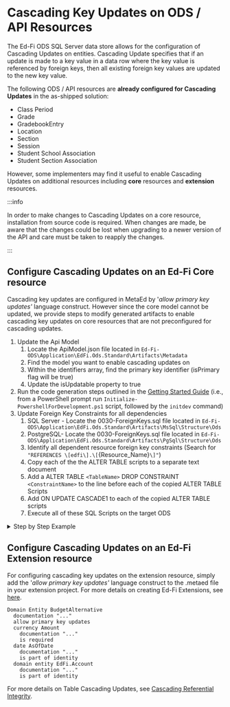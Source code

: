 # Cascading Key Updates on ODS / API Resources

The Ed-Fi ODS SQL Server data store allows for the configuration of Cascading
Updates on entities. Cascading Update specifies that if an update is made to a
key value in a data row where the key value is referenced by foreign keys, then
all existing foreign key values are updated to the new key value.

The following ODS / API resources are **already configured for Cascading
Updates** in the as-shipped solution:

* Class Period
* Grade
* GradebookEntry
* Location
* Section
* Session
* Student School Association
* Student Section Association

However, some implementers may find it useful to enable Cascading Updates on
additional resources including **core** resources and **extension** resources.

:::info

In order to make changes to Cascading Updates on a core resource, installation
from source code is required. When changes are made, be aware that the changes
could be lost when upgrading to a newer version of the API and care must be
taken to reapply the changes.

:::

## Configure Cascading Updates on an Ed-Fi Core resource

Cascading key updates are configured in MetaEd by '_allow primary key updates'_
language construct. However since the core model cannot be updated, we provide
steps to modify generated artifacts to enable cascading key updates on core
resources that are not preconfigured for cascading updates.  

1. Update the Api Model
    1. Locate the ApiModel.json file located in
       `Ed-Fi-ODS\Application\EdFi.Ods.Standard\Artifacts\Metadata`
    2. Find the model you want to enable cascading updates on
    3. Within the identifiers array, find the primary key identifier (isPrimary
        flag will be true)
    4. Update the isUpdatable property to true
2. Run the code generation steps outlined in the [Getting Started
    Guide](../getting-started) (i.e., from a PowerShell prompt
    run `Initialize-PowershellForDevelopment.ps1` script, followed by
    the `initdev` command)
3. Update Foreign Key Constraints for all dependencies
    1. SQL Server - Locate the 0030-ForeignKeys.sql file located in
       `Ed-Fi-ODS\Application\EdFi.Ods.Standard\Artifacts\MsSql\Structure\Ods`
    2. PostgreSQL- Locate the 0030-ForeignKeys.sql file located in
       `Ed-Fi-ODS\Application\EdFi.Ods.Standard\Artifacts\PgSql\Structure\Ods`
    3. Identify all dependent resource foreign key constraints (Search for
        `"REFERENCES \[edfi\].\[`{Resource_Name}`\]"`)
    4. Copy each of the the ALTER TABLE scripts to a separate text document
    5. Add a ALTER TABLE `<TableName>` DROP CONSTRAINT `<ConstraintName>` to the
        line before each of the copied ALTER TABLE Scripts
    6. Add ON UPDATE CASCADE1 to each of the copied ALTER TABLE scripts
    7. Execute all of these SQL Scripts on the target ODS

<details>
<summary>Step by Step Example</summary>

Here is an example scenario to demonstrate the steps needed to update a Core
resource. We will use the Account core resource as an example of a resource to
enable cascading updates on. Note that the default behavior of the Account
resource is not configured for cascading natural key updates via the PUT method,
as shown in the Open API specification (SwaggerUI):

> "Additionally, this API resource is not configured for cascading natural key
> updates. Natural key values for this resource cannot be changed using PUT
> operation and will not be modified in the database, and so recommendation is
> to use POST as that supports upsert behavior."

We can modify this behavior by updating the **APIModel.json** file. Locate the
Account resource you want to update. Then, within the identifiers array, find
the primary key identifier and update the isUpdatable property to true.

```json
{
  "identifiers": [
    {
      "identifierName": "Account_PK",
      "identifyPropertNames": [
        "AccountIdentifier",
        "EducationOrganizationId",
        "FiscalYear"
      ],
      "isPrimary": true,
      "isUpdatable": true,
      "constraintNames": {
        "sqlServer": "Account_PK",
        "postgreSql": "Account_PK"
      }
    }
  ]
}
```

Run the code generation steps outlined in the [Getting Started
Guide](https://edfi.atlassian.net/wiki/display/ODSAPIS3V60/Getting+Started+-+Source+Code+Installation) (i.e.,
from a PowerShell prompt run `Initialize-PowershellForDevelopment.ps1` script,
followed by the `initdev` command). At this point, the API would allow for
natural key cascading updates, but database is not set to support the cascading
updates yet. We need to update the foreign key constraints that dependencies of
Account have on the target ODS.

<details>
<summary>Click for scripts</summary>

```sql
ALTER TABLE [edfi].[AccountAccountCode] DROP CONSTRAINT [FK_AccountAccountCode_Account]
ALTER TABLE [edfi].[AccountAccountCode] WITH CHECK ADD CONSTRAINT [FK_AccountAccountCode_Account] FOREIGN KEY ([AccountIdentifier], [EducationOrganizationId], [FiscalYear])
REFERENCES [edfi].[Account] ([AccountIdentifier], [EducationOrganizationId], [FiscalYear])
ON UPDATE CASCADE
ON DELETE CASCADE

ALTER TABLE [edfi].[Actual] DROP [FK_Actual_Account]
ALTER TABLE [edfi].[Actual] WITH CHECK ADD CONSTRAINT [FK_Actual_Account] FOREIGN KEY ([AccountIdentifier], [EducationOrganizationId], [FiscalYear])
REFERENCES [edfi].[Account] ([AccountIdentifier], [EducationOrganizationId], [FiscalYear])
ON UPDATE CASCADE

ALTER TABLE [edfi].[Budget] DROP CONSTRAINT [FK_Budget_Account]
ALTER TABLE [edfi].[Budget] WITH CHECK ADD CONSTRAINT [FK_Budget_Account] FOREIGN KEY ([AccountIdentifier], [EducationOrganizationId], [FiscalYear])
REFERENCES [edfi].[Account] ([AccountIdentifier], [EducationOrganizationId], [FiscalYear])
ON UPDATE CASCADE

ALTER TABLE [edfi].[ContractedStaff] DROP CONSTRAINT [FK_ContractedStaff_Account]
ALTER TABLE [edfi].[ContractedStaff] WITH CHECK ADD CONSTRAINT [FK_ContractedStaff_Account] FOREIGN KEY ([AccountIdentifier], [EducationOrganizationId], [FiscalYear])
REFERENCES [edfi].[Account] ([AccountIdentifier], [EducationOrganizationId], [FiscalYear])
ON UPDATE CASCADE

ALTER TABLE [edfi].[Payroll] DROP CONSTRAINT [FK_Payroll_Account]
ALTER TABLE [edfi].[Payroll] WITH CHECK ADD CONSTRAINT [FK_Payroll_Account] FOREIGN KEY ([AccountIdentifier], [EducationOrganizationId], [FiscalYear])
REFERENCES [edfi].[Account] ([AccountIdentifier], [EducationOrganizationId], [FiscalYear])

ALTER TABLE [budgetextension].[BudgetAlternative] DROP CONSTRAINT [FK_BudgetAlternative_Account]
ALTER TABLE [budgetextension].[BudgetAlternative] WITH CHECK ADD CONSTRAINT [FK_BudgetAlternative_Account] FOREIGN KEY ([AccountIdentifier], [EducationOrganizationId], [FiscalYear])
REFERENCES [edfi].[Account] ([AccountIdentifier], [EducationOrganizationId], [FiscalYear])
ON UPDATE CASCADE
```

</details>

</details>

## Configure Cascading Updates on an Ed-Fi Extension resource

For configuring cascading key updates on the extension resource, simply add the
'_allow primary key updates'_ language construct to the .metaed file in your
extension project. For more details on creating Ed-Fi Extensions, see
[here](../how-to-guides/how-to-extend-the-ed-fi-ods-api-alternative-education-program-example.md).

```none
Domain Entity BudgetAlternative
  documentation "..."
  allow primary key updates
  currency Amount
    documentation "..."
    is required
  date AsOfDate
    documentation "..."
    is part of identity
  domain entity EdFi.Account
    documentation "..."
    is part of identity
```

For more details on Table Cascading Updates, see [Cascading Referential
Integrity](https://learn.microsoft.com/en-us/sql/relational-databases/tables/primary-and-foreign-key-constraints?view=sql-server-ver16#cascading-referential-integrity).
